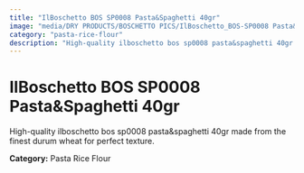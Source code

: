 ```yaml
---
title: "IlBoschetto BOS SP0008 Pasta&Spaghetti 40gr"
image: "media/DRY PRODUCTS/BOSCHETTO PICS/IlBoschetto_BOS-SP0008 Pasta&Spaghetti 40gr.png"
category: "pasta-rice-flour"
description: "High-quality ilboschetto bos sp0008 pasta&spaghetti 40gr made from the finest durum wheat for perfect texture."
---
```


# IlBoschetto BOS SP0008 Pasta&Spaghetti 40gr

High-quality ilboschetto bos sp0008 pasta&spaghetti 40gr made from the finest durum wheat for perfect texture.

**Category:** Pasta Rice Flour
